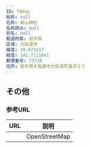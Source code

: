 ```yaml
---
ID: T8Nxp
総称: null
名称: 新山神社
名称読み: null
別名: null
都道府県: 岩手県
区域: 大船渡市
緯度: 39.073217
経度: 141.7111641
郵便番号: 73730
住所: 岩手県大船渡市大船渡町富沢２５
---
```


## その他

### 参考URL

| URL | 説明          |
| --- | ------------- |
|     | OpenStreetMap |

